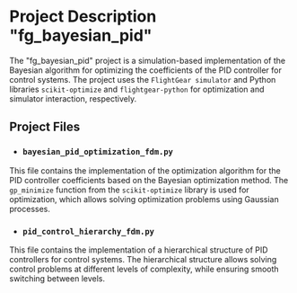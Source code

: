 # Project Description "fg_bayesian_pid"
The "fg_bayesian_pid" project is a simulation-based implementation of the Bayesian algorithm for optimizing the coefficients of the PID controller for control systems. The project uses the ```FlightGear simulator``` and Python libraries ```scikit-optimize``` and ```flightgear-python``` for optimization and simulator interaction, respectively.

## Project Files
+ ### ```bayesian_pid_optimization_fdm.py```

This file contains the implementation of the optimization algorithm for the PID controller coefficients based on the Bayesian optimization method. The ```gp_minimize``` function from the ```scikit-optimize``` library is used for optimization, which allows solving optimization problems using Gaussian processes.
<br>

+ ### ```pid_control_hierarchy_fdm.py```

This file contains the implementation of a hierarchical structure of PID controllers for control systems. The hierarchical structure allows solving control problems at different levels of complexity, while ensuring smooth switching between levels.

